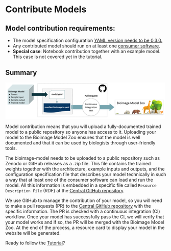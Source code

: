 # Contribute Models

## Model contribution requirements:

- The model specification configuration [YAML version needs to be 0.3.0.](https://github.com/bioimage-io/configuration/blob/master/README.md) 
- Any contributed model should run on at least one [consumer software](https://github.com/bioimage-io/configuration/blob/master/supported_formats_and_operations.md#consumers).
- **Special case**: Notebook contribution together with an example model. This case is not covered yet in the tutorial. 

## Summary

 <img src="docs/contribute_models/contribute_model.png" align="center" width="500"/>

Model contribution means that you will upload a fully-documented trained model to a public repository so anyone has access to it. Uploading your model to the Bioimage Model Zoo ensures that the model is well documented and that it can be used by biologists through user-friendly tools.

The bioimage-model needs to be uploaded to a public repository such as Zenodo or GitHub releases as a .zip file. This file contains the trained weights together with the architecture, example inputs and outputs, and the configuration specification file that describes your model technically in such a way that 
at least one of the consumer software can load and run the model. All this information is embedded in a specific file called `Resource Description File` (RDF) at the [Central GitHub repository](https://github.com/bioimage-io/bioimage-io-models). 

We use GitHub to manage the contribution of your model, so you will need to make a pull requests (PR) to the [Central GitHub repository](https://github.com/bioimage-io/bioimage-io-models) with the specific information. The PR is checked with a continuous integration (CI) workflow. Once your model has successfully pass the CI, we will verify that your model works and if so, the PR will be merged with the Bioimage Model Zoo. 
At the end of the process, a resource card to display your model in the website will be generated.

Ready to follow the [Tutorial](/contribute_models/tutorials.md)?